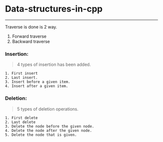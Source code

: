 # Data-structures-in-cpp

<hr>

Traverse is done is 2 way.
  1. Forward traverse
  2. Backward traverse

### Insertion:
  > 4 types of insertion has been added.
 
    1. First insert
    2. Last insert.
    3. Insert before a given item.
    4. Insert after a given item.
   

### Deletion:

   > 5 types of deletion operations.
    
    1. First delete
    2. Last delete
    3. Delete the node before the given node.
    4. Delete the node after the given node.
    5. Delete the node that is given.

